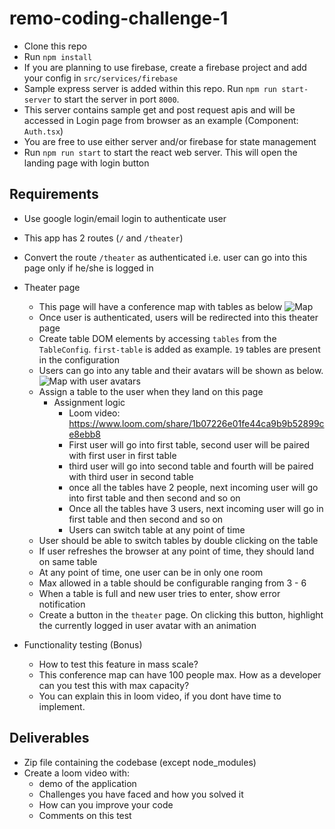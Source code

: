 # remo-coding-challenge-1
- Clone this repo
- Run `npm install`
- If you are planning to use firebase, create a firebase project and add your config in `src/services/firebase`
- Sample express server is added within this repo. Run `npm run start-server` to start the server in port `8000`. 
- This server contains sample get and post request apis and will be accessed in Login page from browser as an example (Component: `Auth.tsx`)
- You are free to use either server and/or firebase for state management
- Run `npm run start` to start the react web server. This will open the landing page with login button

## Requirements
- Use google login/email login to authenticate user
- This app has 2 routes (`/` and `/theater`)
- Convert the route `/theater` as authenticated i.e. user can go into this page only if he/she is logged in
- Theater page
  - This page will have a conference map with tables as below
  ![Map](https://github.com/RiotlySocial/remo-coding-challenge-1/blob/master/Map.png?raw=true)
  - Once user is authenticated, users will be redirected into this theater page
  - Create table DOM elements by accessing `tables` from the `TableConfig`. `first-table` is added as example. `19` tables are present in the configuration
  - Users can go into any table and their avatars will be shown as below.
  ![Map with user avatars](https://github.com/RiotlySocial/remo-coding-challenge-1/blob/master/Map-with%20users.png?raw=true)
  - Assign a table to the user when they land on this page
    - Assignment logic
      - Loom video: https://www.loom.com/share/1b07226e01fe44ca9b9b52899ce8ebb8
      - First user will go into first table, second user will be paired with first user in first table
      - third user will go into second table and fourth will be paired with third user in second table
      - once all the tables have 2 people, next incoming user will go into first table and then second and so on
      - Once all the tables have 3 users, next incoming user will go in first table and then second and so on
      - Users can switch table at any point of time
  - User should be able to switch tables by double clicking on the table
  - If user refreshes the browser at any point of time, they should land on same table
  - At any point of time, one user can be in only one room
  - Max allowed in a table should be configurable ranging from 3 - 6
  - When a table is full and new user tries to enter, show error notification
  - Create a button in the `theater` page. On clicking this button, highlight the currently logged in user avatar with an animation

- Functionality testing (Bonus)
  - How to test this feature in mass scale?
  - This conference map can have 100 people max. How as a developer can you test this with max capacity?
  - You can explain this in  loom video, if you dont have time to implement.

## Deliverables
- Zip file containing the codebase (except node_modules)
- Create a loom video with:
  - demo of the application
  - Challenges you have faced and how you solved it
  - How can you improve your code
  - Comments on this test
